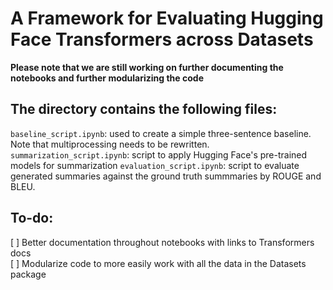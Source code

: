 # A Framework for Evaluating Hugging Face Transformers across Datasets
**Please note that we are still working on further documenting the notebooks and further modularizing the code**

## The directory contains the following files:
```baseline_script.ipynb```: used to create a simple three-sentence baseline. Note that multiprocessing needs to be rewritten.
```summarization_script.ipynb```: script to apply Hugging Face's pre-trained models for summarization
```evaluation_script.ipynb```: script to evaluate generated summaries against the ground truth summmaries by ROUGE and BLEU.

## To-do:
[ ] Better documentation throughout notebooks with links to Transformers docs <br>
[ ] Modularize code to more easily work with all the data in the Datasets package
